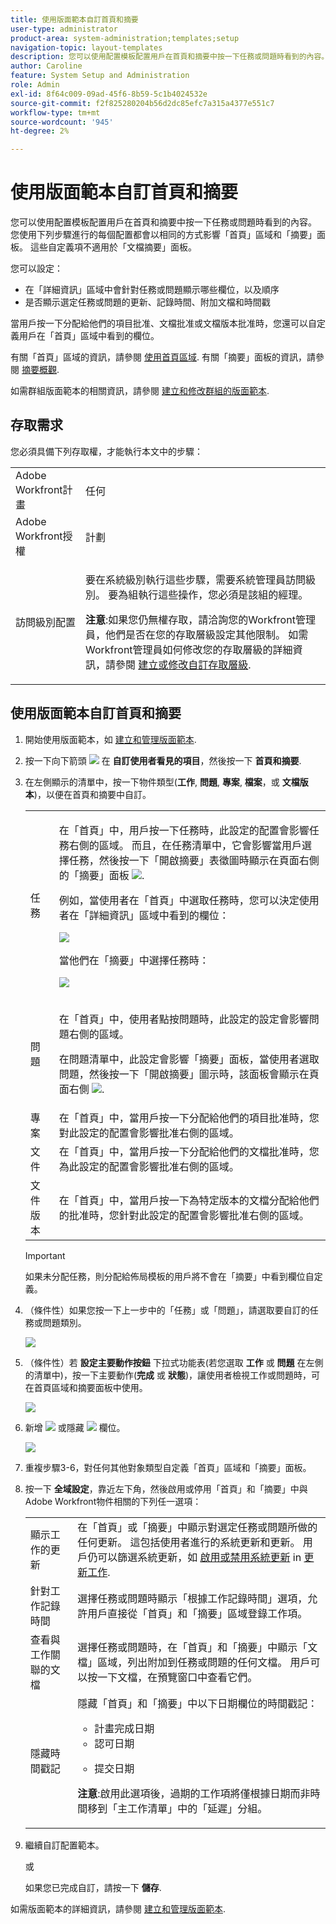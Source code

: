 ```yaml
---
title: 使用版面範本自訂首頁和摘要
user-type: administrator
product-area: system-administration;templates;setup
navigation-topic: layout-templates
description: 您可以使用配置模板配置用戶在首頁和摘要中按一下任務或問題時看到的內容。 您使用下列步驟進行的每個配置都會以相同的方式影響「首頁」區域和「摘要」面板。 這些自定義項不適用於「文檔摘要」面板。
author: Caroline
feature: System Setup and Administration
role: Admin
exl-id: 8f64c009-09ad-45f6-8b59-5c1b4024532e
source-git-commit: f2f825280204b56d2dc85efc7a315a4377e551c7
workflow-type: tm+mt
source-wordcount: '945'
ht-degree: 2%

---
```


# 使用版面範本自訂首頁和摘要

您可以使用配置模板配置用戶在首頁和摘要中按一下任務或問題時看到的內容。 您使用下列步驟進行的每個配置都會以相同的方式影響「首頁」區域和「摘要」面板。 這些自定義項不適用於「文檔摘要」面板。

您可以設定：

* 在「詳細資訊」區域中會針對任務或問題顯示哪些欄位，以及順序
* 是否顯示選定任務或問題的更新、記錄時間、附加文檔和時間戳

當用戶按一下分配給他們的項目批准、文檔批准或文檔版本批准時，您還可以自定義用戶在「首頁」區域中看到的欄位。

有關「首頁」區域的資訊，請參閱 [使用首頁區域](../../../workfront-basics/using-home/using-the-home-area/use-the-home-area.md). 有關「摘要」面板的資訊，請參閱 [摘要概觀](../../../workfront-basics/the-new-workfront-experience/summary-overview.md).

如需群組版面範本的相關資訊，請參閱 [建立和修改群組的版面範本](../../../administration-and-setup/manage-groups/work-with-group-objects/create-and-modify-a-groups-layout-templates.md).

## 存取需求

您必須具備下列存取權，才能執行本文中的步驟：

<table style="table-layout:auto"> 
 <col> 
 <col> 
 <tbody> 
  <tr> 
   <td role="rowheader">Adobe Workfront計畫</td> 
   <td>任何</td> 
  </tr> 
  <tr> 
   <td role="rowheader">Adobe Workfront授權</td> 
   <td>計劃</td> 
  </tr> 
  <tr> 
   <td role="rowheader">訪問級別配置</td> 
   <td> <p>要在系統級別執行這些步驟，需要系統管理員訪問級別。
要為組執行這些操作，您必須是該組的經理。</p> <p><b>注意</b>:如果您仍無權存取，請洽詢您的Workfront管理員，他們是否在您的存取層級設定其他限制。 如需Workfront管理員如何修改您的存取層級的詳細資訊，請參閱 <a href="../../../administration-and-setup/add-users/configure-and-grant-access/create-modify-access-levels.md" class="MCXref xref">建立或修改自訂存取層級</a>.</p> </td> 
  </tr> 
 </tbody> 
</table>

## 使用版面範本自訂首頁和摘要

1. 開始使用版面範本，如 [建立和管理版面範本](../../../administration-and-setup/customize-workfront/use-layout-templates/create-and-manage-layout-templates.md).

1. 按一下向下箭頭 ![](assets/dropdown-arrow.png) 在 **自訂使用者看見的項目**，然後按一下 **首頁和摘要**.

1. 在左側顯示的清單中，按一下物件類型(**工作**, **問題**, **專案**, **檔案**，或 **文檔版本**)，以便在首頁和摘要中自訂。

   <table style="table-layout:auto"> 
    <col> 
    <col> 
    <tbody> 
     <tr> 
      <td role="rowheader">任務</td> 
      <td> <p>在「首頁」中，用戶按一下任務時，此設定的配置會影響任務右側的區域。 而且，在任務清單中，它會影響當用戶選擇任務，然後按一下「開啟摘要」表徵圖時顯示在頁面右側的「摘要」面板 <img src="assets/summary-panel-icon.png">.</p> <p>例如，當使用者在「首頁」中選取任務時，您可以決定使用者在「詳細資訊」區域中看到的欄位：</p> <p><img src="assets/home-details-adobe branding.jpg"></p> <p>當他們在「摘要」中選擇任務時：</p> <p> <img src="assets/summary-details.jpg"> </p> </td> 
     </tr> 
     <tr> 
      <td role="rowheader">問題</td> 
      <td> <p>在「首頁」中，使用者點按問題時，此設定的設定會影響問題右側的區域。</p> <p>在問題清單中，此設定會影響「摘要」面板，當使用者選取問題，然後按一下「開啟摘要」圖示時，該面板會顯示在頁面右側 <img src="assets/summary-panel-icon.png">.</p> </td> 
     </tr> 
     <tr> 
      <td role="rowheader">專案</td> 
      <td>在「首頁」中，當用戶按一下分配給他們的項目批准時，您對此設定的配置會影響批准右側的區域。</td> 
     </tr> 
     <tr> 
      <td role="rowheader">文件</td> 
      <td>在「首頁」中，當用戶按一下分配給他們的文檔批准時，您為此設定的配置會影響批准右側的區域。</td> 
     </tr> 
     <tr> 
      <td role="rowheader">文件版本</td> 
      <td>在「首頁」中，當用戶按一下為特定版本的文檔分配給他們的批准時，您針對此設定的配置會影響批准右側的區域。</td> 
     </tr> 
    </tbody> 
   </table>

   >[!IMPORTANT]
   >
   >如果未分配任務，則分配給佈局模板的用戶將不會在「摘要」中看到欄位自定義。

1. （條件性）如果您按一下上一步中的「任務」或「問題」，請選取要自訂的任務或問題類別。

   ![](assets/choose-cat-cstmz-nwe-adobe-branding.png)

1. （條件性）若 **設定主要動作按鈕** 下拉式功能表(若您選取 **工作** 或 **問題** 在左側的清單中)，按一下主要動作(**完成** 或 **狀態**)，讓使用者檢視工作或問題時，可在首頁區域和摘要面板中使用。

   ![](assets/set-primary-action-button-dropdown-pdf-adobe-branding.png)

1. 新增 ![](assets/add-item-plus-in-circle-blue.png) 或隱藏 ![](assets/close-or-hide---x.png) 欄位。

   ![](assets/lt-home-add-hide-fields-adobe-branding.png)

1. 重複步驟3-6，對任何其他對象類型自定義「首頁」區域和「摘要」面板。
1. 按一下 **全域設定**，靠近左下角，然後啟用或停用「首頁」和「摘要」中與Adobe Workfront物件相關的下列任一選項：

   <table style="table-layout:auto"> 
    <col> 
    <col> 
    <tbody> 
     <tr> 
      <td role="rowheader">顯示工作的更新</td> 
      <td>在「首頁」或「摘要」中顯示對選定任務或問題所做的任何更新。 這包括使用者進行的系統更新和更新。 用戶仍可以篩選系統更新，如 <a href="../../../workfront-basics/updating-work-items-and-viewing-updates/update-work.md#enable" class="MCXref xref">啟用或禁用系統更新</a> in <a href="../../../workfront-basics/updating-work-items-and-viewing-updates/update-work.md" class="MCXref xref">更新工作</a>.</td> 
     </tr> 
     <tr> 
      <td role="rowheader">針對工作記錄時間</td> 
      <td>選擇任務或問題時顯示「根據工作記錄時間」選項，允許用戶直接從「首頁」和「摘要」區域登錄工作項。</td> 
     </tr> 
     <tr> 
      <td role="rowheader">查看與工作關聯的文檔</td> 
      <td>選擇任務或問題時，在「首頁」和「摘要」中顯示「文檔」區域，列出附加到任務或問題的任何文檔。 用戶可以按一下文檔，在預覽窗口中查看它們。</td> 
     </tr> 
     <tr> 
      <td role="rowheader">隱藏時間戳記</td> 
      <td>隱藏「首頁」和「摘要」中以下日期欄位的時間戳記：
       <ul>
        <li>計畫完成日期</li>
        <li>認可日期</li>
        <li><p>提交日期</p></li>
       </ul><p><b>注意</b>:啟用此選項後，過期的工作項將僅根據日期而非時間移到「主工作清單」中的「延遲」分組。</p></td> 
     </tr> 
    </tbody> 
   </table>

1. 繼續自訂配置範本。

   或

   如果您已完成自訂，請按一下 **儲存**.

如需版面範本的詳細資訊，請參閱 [建立和管理版面範本](../../../administration-and-setup/customize-workfront/use-layout-templates/create-and-manage-layout-templates.md).
